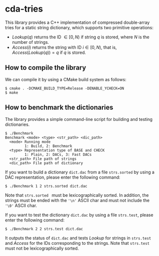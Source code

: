 # cda-tries

This library provides a C++ implementation of compressed double-array tries for a static string dictionary, which supports two primitive operations:

* $Lookup(q)$ returns the ID $\in [0, N)$ if string $q$ is stored, where $N$ is the number of strings.
* $Access(i)$ returns the string with ID $i \in [0, N)$, that is, $Access(Lookup(q)) = q$ if $q$ is stored.

## How to compile the library

We can compile it by using a CMake build system as follows:

```
$ cmake . -DCMAKE_BUILD_TYPE=Release -DENABLE_YCHECK=ON
$ make
```

## How to benchmark the dictionaries

The library provides a simple command-line script for building and testing dictionaries.

```
$ ./Benchmark 
Benchmark <mode> <type> <str_path> <dic_path>
  <mode> Running mode
         1: Build, 2: Benchmark
  <type> Representation type of BASE and CHECK
         1: Plain, 2: DACs, 3: Fast DACs
  <str_path> File path of strings
  <dic_path> File path of dictionary
```

If you want to build a dictionary `dict.dac` from a file `strs.sorted` by using a DAC representation, please enter the following command:

```
$ ./Benchmark 1 2 strs.sorted dict.dac
```

Note that `strs.sorted ` must be lexicographically sorted.
In addition, the strings must be ended with the `'\n'` ASCII char and must not include the `'\0'` ASCII char.


If you want to test the dictionary `dict.dac` by using a file `strs.test`, please enter the following command:

```
$ ./Benchmark 2 2 strs.test dict.dac
```

It outputs the status of `dict.dac` and tests $Lookup$ for strings in `strs.test` and $Access$ for the IDs corresponding to the strings.
Note that `strs.test` must not be lexicographically sorted.
